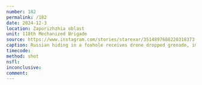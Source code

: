 ```yaml
---
number: 182
permalink: /182
date: 2024-12-3
location: Zaporizhzhia oblast
unit: 118th Mechanized Brigade
source: https://www.instagram.com/stories/starexar/3514897688220318373
caption: Russian hiding in a foxhole receives drone dropped grenade, immediately proceeds to shoot himself. It takes two attempts before he is hit by yet another drop
timecode: 
method: shot
nsfl: 
inconclusive: 
comment: 
---
```

<script async src="https://telegram.org/js/telegram-widget.js?22" data-telegram-post="ukr_pics/24945" data-width="100%" data-userpic="false"></script>